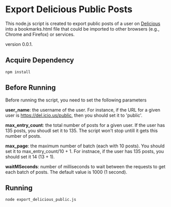 # Export Delicious Public Posts

This node.js script is created to export public posts of a user on [Delicious](https://del.icio.us/) into a bookmarks.html file that could be imported to other browsers (e.g., Chrome and Firefox) or services.

version 0.0.1.

## Acquire Dependency
```
npm install
```
## Before Running

Before running the script, you need to set the following parameters

**user_name**: the username of the user. For instance, if the URL for a given user is https://del.icio.us/public, then you should set it to 'public'.

**max_entry_count**: the total number of posts for a given user. If the user has 135 posts, you shoudl set it to 135. The script won't stop untill it gets this number of posts.

**max_page**: the maximum number of batch (each with 10 posts). You should set it to max_entry_count/10 + 1. For instnace, if the user has 135 posts, you should set it 14 (13 + 1).

**waitMSeconds**: number of milliseconds to wait between the requests to get each batch of posts. The default value is 1000 (1 second).

## Running
```
node export_delicious_public.js
```